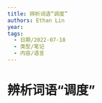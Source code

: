 ```yaml
---
title: 辨析词语“调度”
authors: Ethan Lin
year:
tags:
  - 日期/2022-07-18 
  - 类型/笔记 
  - 内容/语言 
---
```



# 辨析词语“调度”






